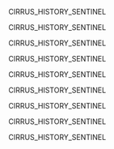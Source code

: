 
CIRRUS_HISTORY_SENTINEL

CIRRUS_HISTORY_SENTINEL

CIRRUS_HISTORY_SENTINEL

CIRRUS_HISTORY_SENTINEL

CIRRUS_HISTORY_SENTINEL

CIRRUS_HISTORY_SENTINEL

CIRRUS_HISTORY_SENTINEL

CIRRUS_HISTORY_SENTINEL

CIRRUS_HISTORY_SENTINEL
